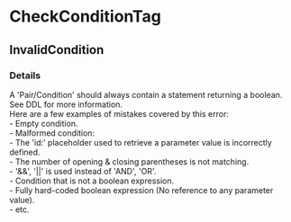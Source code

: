 ﻿---  
uid: Validator_9_7_1  
---

# CheckConditionTag

## InvalidCondition

### Details

A 'Pair\/Condition' should always contain a statement returning a boolean.  
See DDL for more information.  
Here are a few examples of mistakes covered by this error:  
\- Empty condition.  
\- Malformed condition:  
  \- The 'id:' placeholder used to retrieve a parameter value is incorrectly defined.  
  \- The number of opening & closing parentheses is not matching.  
  \- '&&', '\|\|' is used instead of 'AND', 'OR'.  
\- Condition that is not a boolean expression.  
\- Fully hard\-coded boolean expression (No reference to any parameter value).  
\- etc.
